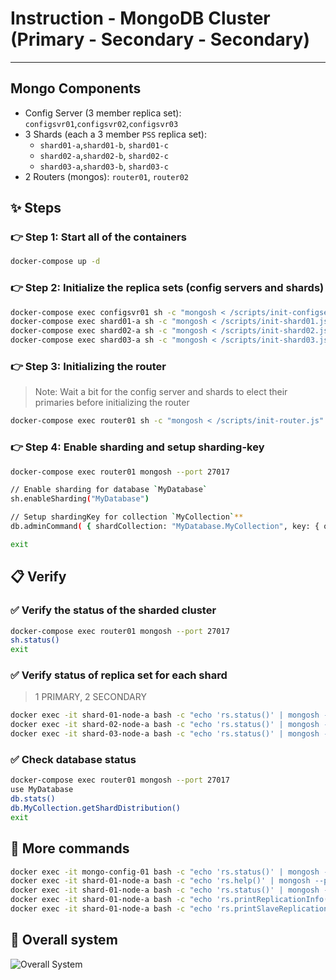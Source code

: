 Instruction - MongoDB Cluster (Primary - Secondary - Secondary)
=========================================

---
## Mongo Components

* Config Server (3 member replica set): `configsvr01`,`configsvr02`,`configsvr03`
* 3 Shards (each a 3 member `PSS` replica set):
	* `shard01-a`,`shard01-b`, `shard01-c`
	* `shard02-a`,`shard02-b`, `shard02-c`
	* `shard03-a`,`shard03-b`, `shard03-c`
* 2 Routers (mongos): `router01`, `router02`

## ✨ Steps

### 👉 Step 1: Start all of the containers

```bash
docker-compose up -d
```

### 👉 Step 2: Initialize the replica sets (config servers and shards)

```bash
docker-compose exec configsvr01 sh -c "mongosh < /scripts/init-configserver.js"
docker-compose exec shard01-a sh -c "mongosh < /scripts/init-shard01.js"
docker-compose exec shard02-a sh -c "mongosh < /scripts/init-shard02.js"
docker-compose exec shard03-a sh -c "mongosh < /scripts/init-shard03.js"
```

### 👉 Step 3: Initializing the router

>Note: Wait a bit for the config server and shards to elect their primaries before initializing the router

```bash
docker-compose exec router01 sh -c "mongosh < /scripts/init-router.js"
```

### 👉 Step 4: Enable sharding and setup sharding-key
```bash
docker-compose exec router01 mongosh --port 27017

// Enable sharding for database `MyDatabase`
sh.enableSharding("MyDatabase")

// Setup shardingKey for collection `MyCollection`**
db.adminCommand( { shardCollection: "MyDatabase.MyCollection", key: { oemNumber: "hashed", zipCode: 1, supplierId: 1 } } )

exit
```

## 📋 Verify

### ✅ Verify the status of the sharded cluster

```bash
docker-compose exec router01 mongosh --port 27017
sh.status()
exit
```

### ✅ Verify status of replica set for each shard
> 1 PRIMARY, 2 SECONDARY

```bash
docker exec -it shard-01-node-a bash -c "echo 'rs.status()' | mongosh --port 27017" 
docker exec -it shard-02-node-a bash -c "echo 'rs.status()' | mongosh --port 27017" 
docker exec -it shard-03-node-a bash -c "echo 'rs.status()' | mongosh --port 27017"
```

### ✅ Check database status
```bash
docker-compose exec router01 mongosh --port 27017
use MyDatabase
db.stats()
db.MyCollection.getShardDistribution()
exit
```

## 🔎 More commands

```bash
docker exec -it mongo-config-01 bash -c "echo 'rs.status()' | mongosh --port 27017"
docker exec -it shard-01-node-a bash -c "echo 'rs.help()' | mongosh --port 27017"
docker exec -it shard-01-node-a bash -c "echo 'rs.status()' | mongosh --port 27017" 
docker exec -it shard-01-node-a bash -c "echo 'rs.printReplicationInfo()' | mongosh --port 27017" 
docker exec -it shard-01-node-a bash -c "echo 'rs.printSlaveReplicationInfo()' | mongosh --port 27017"
```
## 🔎 Overall system

![Overall System]([https://ibb.co/9nPFKYz](https://i.ibb.co/tBR7jCk/mongo-cluster-H-th-ng-overall-drawio.png))
